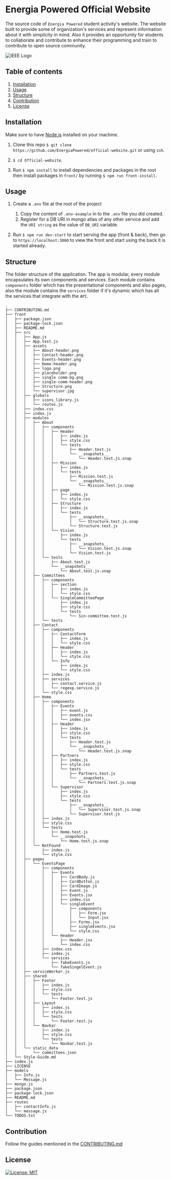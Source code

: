 # Energia Powered Official Website

The source code of `Energia Powered` student activity's website. The website built to provide some of organization's services and represent information about it with simplicity in mind. Also it provides an opportunity for students to collaborate and contribute to enhance their programming and train to contribute to open source community.

![IEEE Logo](IEEE-final.png)

## Table of contents

1. [Installation](#install)
1. [Usage](#use)
1. [Structure](#structure)
1. [Contribution](#contribution)
1. [License](#license)

## Installation

Make sure to have [Node.js](https://nodejs.org/en/download/) installed on your machine.

1. Clone this repo `$ git clone https://github.com/EnergiaPowered/official-website.git` or using `ssh`.

2. `$ cd Official-website`.

3. Run `$ npm install` to install dependencies and packages in the root then install packages in `front/` by running `$ npm run front-install`.

## Usage

1. Create a `.env` file at the root of the project 
    1. Copy the content of `.env-example` in to the `.env` file you did created.
    1. Register for a DB URI in mongo atlas of any other service and add the `URI string` as the value of `DB_URI` variable.

1. Run `$ npm run dev-start` to start serving the app (front & back), then go to `https://localhost:3000` to view the front and start using the back it is started already.

## Structure

The folder structure of the application. The app is modular, every module encapsulates its own components and services. Each module contains `components` folder which has the presentational components and also pages, also the module contains the `services` folder if it's dynamic which has all the services that integrate with the `API`.

```
.
├── CONTRIBUTING.md
├── front
│   ├── package.json
│   ├── package-lock.json
│   ├── README.md
│   ├── src
│   │   ├── App.js
│   │   ├── App.test.js
│   │   ├── assets
│   │   │   ├── About-header.png
│   │   │   ├── Contact-header.png
│   │   │   ├── Events-header.png
│   │   │   ├── Home-header.png
│   │   │   ├── logo.png
│   │   │   ├── placeholder.png
│   │   │   ├── single comm-bg.png
│   │   │   ├── single-comm-header.png
│   │   │   ├── Structure.png
│   │   │   └── supervisor.jpg
│   │   ├── globals
│   │   │   ├── icons_library.js
│   │   │   └── routes.js
│   │   ├── index.css
│   │   ├── index.js
│   │   ├── modules
│   │   │   ├── About
│   │   │   │   ├── components
│   │   │   │   │   ├── Header
│   │   │   │   │   │   ├── index.js
│   │   │   │   │   │   ├── style.css
│   │   │   │   │   │   └── tests
│   │   │   │   │   │       ├── Header.test.js
│   │   │   │   │   │       └── __snapshots__
│   │   │   │   │   │           └── Header.test.js.snap
│   │   │   │   │   ├── Mission
│   │   │   │   │   │   ├── index.js
│   │   │   │   │   │   └── tests
│   │   │   │   │   │       ├── Mission.test.js
│   │   │   │   │   │       └── __snapshots__
│   │   │   │   │   │           └── Mission.test.js.snap
│   │   │   │   │   ├── page
│   │   │   │   │   │   ├── index.js
│   │   │   │   │   │   └── style.css
│   │   │   │   │   ├── Structure
│   │   │   │   │   │   ├── index.js
│   │   │   │   │   │   └── tests
│   │   │   │   │   │       ├── __snapshots__
│   │   │   │   │   │       │   └── Structure.test.js.snap
│   │   │   │   │   │       └── Structure.test.js
│   │   │   │   │   └── Vision
│   │   │   │   │       ├── index.js
│   │   │   │   │       └── tests
│   │   │   │   │           ├── __snapshots__
│   │   │   │   │           │   └── Vision.test.js.snap
│   │   │   │   │           └── Vision.test.js
│   │   │   │   └── tests
│   │   │   │       ├── About.test.js
│   │   │   │       └── __snapshots__
│   │   │   │           └── About.test.js.snap
│   │   │   ├── Committees
│   │   │   │   ├── components
│   │   │   │   │   ├── section
│   │   │   │   │   │   ├── index.js
│   │   │   │   │   │   └── style.css
│   │   │   │   │   └── SingleCommitteePage
│   │   │   │   │       ├── index.js
│   │   │   │   │       ├── style.css
│   │   │   │   │       └── tests
│   │   │   │   │           └── Sin-committee.test.js
│   │   │   │   └── tests
│   │   │   ├── Contact
│   │   │   │   ├── components
│   │   │   │   │   ├── ContactForm
│   │   │   │   │   │   ├── index.js
│   │   │   │   │   │   └── style.css
│   │   │   │   │   ├── Header
│   │   │   │   │   │   ├── index.js
│   │   │   │   │   │   └── style.css
│   │   │   │   │   └── Info
│   │   │   │   │       ├── index.js
│   │   │   │   │       └── style.css
│   │   │   │   ├── index.js
│   │   │   │   ├── services
│   │   │   │   │   ├── contact.service.js
│   │   │   │   │   └── regexp.service.js
│   │   │   │   └── style.css
│   │   │   ├── Home
│   │   │   │   ├── components
│   │   │   │   │   ├── Events
│   │   │   │   │   │   ├── event.js
│   │   │   │   │   │   ├── events.css
│   │   │   │   │   │   └── index.jsx
│   │   │   │   │   ├── Header
│   │   │   │   │   │   ├── index.js
│   │   │   │   │   │   ├── style.css
│   │   │   │   │   │   └── tests
│   │   │   │   │   │       ├── Header.test.js
│   │   │   │   │   │       └── __snapshots__
│   │   │   │   │   │           └── Header.test.js.snap
│   │   │   │   │   ├── Partners
│   │   │   │   │   │   ├── index.js
│   │   │   │   │   │   ├── style.css
│   │   │   │   │   │   └── tests
│   │   │   │   │   │       ├── Partners.test.js
│   │   │   │   │   │       └── __snapshots__
│   │   │   │   │   │           └── Partners.test.js.snap
│   │   │   │   │   └── Supervisor
│   │   │   │   │       ├── index.js
│   │   │   │   │       ├── style.css
│   │   │   │   │       └── tests
│   │   │   │   │           ├── __snapshots__
│   │   │   │   │           │   └── Supervisor.test.js.snap
│   │   │   │   │           └── Supervisor.test.js
│   │   │   │   ├── index.js
│   │   │   │   ├── style.css
│   │   │   │   └── tests
│   │   │   │       ├── Home.test.js
│   │   │   │       └── __snapshots__
│   │   │   │           └── Home.test.js.snap
│   │   │   └── NotFound
│   │   │       ├── index.js
│   │   │       └── style.css
│   │   ├── pages
│   │   │   └── EventsPage
│   │   │       ├── components
│   │   │       │   ├── Events
│   │   │       │   │   ├── CardBody.js
│   │   │       │   │   ├── CardButton.js
│   │   │       │   │   ├── CardImage.js
│   │   │       │   │   ├── Event.js
│   │   │       │   │   ├── Events.jsx
│   │   │       │   │   ├── index.css
│   │   │       │   │   └── singleEvent
│   │   │       │   │       ├── components
│   │   │       │   │       │   ├── Form.jsx
│   │   │       │   │       │   └── Input.jsx
│   │   │       │   │       ├── Formx.jsx
│   │   │       │   │       ├── singleEvents.jsx
│   │   │       │   │       └── style.css
│   │   │       │   └── Header
│   │   │       │       ├── Header.jsx
│   │   │       │       └── index.css
│   │   │       ├── index.css
│   │   │       ├── index.js
│   │   │       └── services
│   │   │           ├── fakeEvents.js
│   │   │           └── fakeSingelEvent.js
│   │   ├── serviceWorker.js
│   │   ├── shared
│   │   │   ├── Footer
│   │   │   │   ├── index.js
│   │   │   │   ├── style.css
│   │   │   │   └── tests
│   │   │   │       └── Footer.test.js
│   │   │   ├── Layout
│   │   │   │   ├── index.js
│   │   │   │   ├── style.css
│   │   │   │   └── tests
│   │   │   │       └── Footer.test.js
│   │   │   └── Navbar
│   │   │       ├── index.js
│   │   │       ├── style.css
│   │   │       └── tests
│   │   │           └── Navbar.test.js
│   │   └── static_data
│   │       └── committees.json
│   └── Style-Guide.md
├── index.js
├── LICENSE
├── models
│   ├── Info.js
│   └── Message.js
├── mongo.js
├── package.json
├── package-lock.json
├── README.md
├── routes
│   ├── contactInfo.js
│   └── message.js
└── TODOS.txt
```

## Contribution

Follow the guides mentioned in the [CONTRIBUTING.md](CONTRIBUTING.md)

## License

[![License: MIT](https://img.shields.io/badge/License-MIT-yellow.svg)](https://opensource.org/licenses/MIT)

